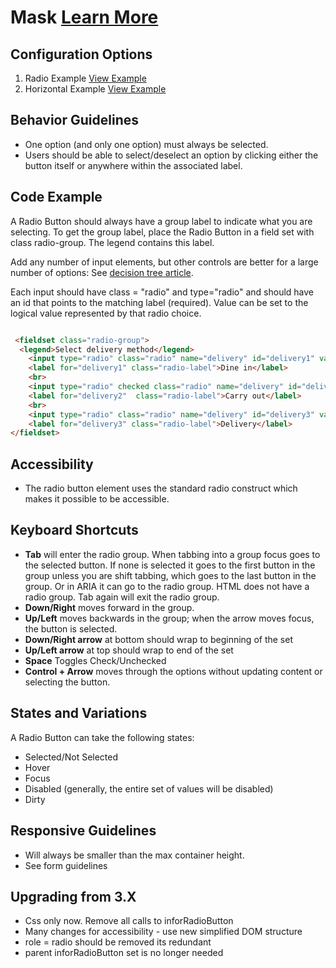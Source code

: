# Mask  [Learn More](#)

## Configuration Options

1. Radio Example [View Example]( ../components/radios/example-index)
1. Horizontal Example [View Example]( ../components/radios/example-horizontal)

## Behavior Guidelines

-   One option (and only one option) must always be selected.
-   Users should be able to select/deselect an option by clicking either the button itself or anywhere within the associated label.

## Code Example

A Radio Button should always have a group label to indicate what you are selecting. To get the group label, place the Radio Button in a field set with class radio-group. The legend contains this label.

Add any number of input elements, but other controls are better for a large number of options: See [decision tree article](https://soho.infor.com/index.php?p=articles/selecting-from-a-set-of-values-choosing-the-right-component).

Each input should have class = "radio" and type="radio" and should have an id that points to the matching label (required). Value can be set to the logical value represented by that radio choice.

```html

 <fieldset class="radio-group">
  <legend>Select delivery method</legend>
    <input type="radio" class="radio" name="delivery" id="delivery1" value="in" />
    <label for="delivery1" class="radio-label">Dine in</label>
    <br>
    <input type="radio" checked class="radio" name="delivery" id="delivery2" value="out" />
    <label for="delivery2"  class="radio-label">Carry out</label>
    <br>
    <input type="radio" class="radio" name="delivery" id="delivery3" value="delivery" />
    <label for="delivery3" class="radio-label">Delivery</label>
</fieldset>


```

## Accessibility

-   The radio button element uses the standard radio construct which makes it possible to be accessible.

## Keyboard Shortcuts

- **Tab** will enter the radio group. When tabbing into a group focus goes to the selected button. If none is selected it goes to the first button in the group unless you are shift tabbing, which goes to the last button in the group. Or in ARIA it can go to the radio group. HTML does not have a radio group. Tab again will exit the radio group.
- **Down/Right** moves forward in the group.
- **Up/Left** moves backwards in the group; when the arrow moves focus, the button is selected.
- **Down/Right arrow** at bottom should wrap to beginning of the set
- **Up/Left arrow** at top should wrap to end of the set
- **Space** Toggles Check/Unchecked
- **Control + Arrow** moves through the options without updating content or selecting the button.

## States and Variations

A Radio Button can take the following states:

-   Selected/Not Selected
-   Hover
-   Focus
-   Disabled (generally, the entire set of values will be disabled)
-   Dirty

## Responsive Guidelines

-   Will always be smaller than the max container height.
-   See form guidelines

## Upgrading from 3.X

-   Css only now. Remove all calls to inforRadioButton
-   Many changes for accessibility - use new simplified DOM structure
-   role = radio should be removed its redundant
-   parent inforRadioButton set is no longer needed
